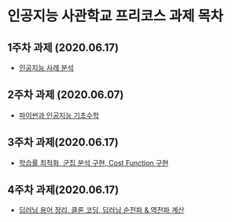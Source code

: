 # 인공지능 사관학교 프리코스 과제 목차

## 1주차 과제 (2020.06.17)
- [인공지능 사례 분석](https://colab.research.google.com/drive/1MtCm66ygUN46ti9YXlO1QUt9xHQhVEHY#scrollTo=YrHjI7cqodzx)

## 2주차 과제 (2020.06.07)
- [파이썬과 인공지능 기초수학](https://colab.research.google.com/drive/1iu1rVSpMcvq_SIkTH-0Xts19jZiC4vd9?usp=sharing)

## 3주차 과제(2020.06.17)
- [학습률 최적화, 군집 분석 구현, Cost Function 구현](https://colab.research.google.com/drive/1YzNK_HUrmOtIUOI8f6BwtWDAi-8I-k_8)

## 4주차 과제(2020.06.17)
- [딥러닝 용어 정리, 클론 코딩, 딥러닝 순전파 & 역전파 계산](https://colab.research.google.com/drive/1e0Q3k75rD54ey6aS_yW4WDCQmOU1PC57#scrollTo=CpwPFWhOUzww)
